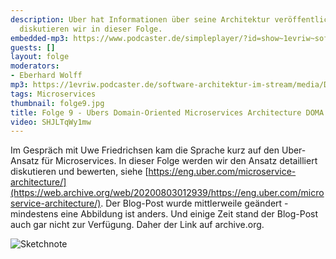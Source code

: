 ```yaml
---
description: Uber hat Informationen über seine Architektur veröffentlicht. Darüber
  diskutieren wir in dieser Folge.
embedded-mp3: https://www.podcaster.de/simpleplayer/?id=show~1evriw~software-architektur-im-stream~pod-603acdfbb93b4469138233&v=1614467032
guests: []
layout: folge
moderators:
- Eberhard Wolff
mp3: https://1evriw.podcaster.de/software-architektur-im-stream/media/DOMA.mp3
tags: Microservices
thumbnail: folge9.jpg
title: Folge 9 - Ubers Domain-Oriented Microservices Architecture DOMA
video: SHJLTqWy1mw
---
```


Im Gespräch mit Uwe Friedrichsen kam die Sprache kurz auf den
Uber-Ansatz für Microservices. In dieser Folge werden wir den Ansatz
detailliert diskutieren und bewerten, siehe 
[https://eng.uber.com/microservice-architecture/](https://web.archive.org/web/20200803012939/https://eng.uber.com/microservice-architecture/).
Der Blog-Post wurde mittlerweile geändert - mindestens eine Abbildung
ist anders. Und einige Zeit stand der Blog-Post auch gar nicht zur
Verfügung. Daher der Link auf archive.org.

![Sketchnote](/sketchnotes/folge9.jpg "Sketchnote")
